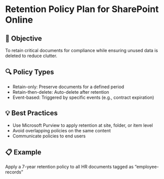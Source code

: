 # Retention Policy Plan for SharePoint Online

## 🎯 Objective
To retain critical documents for compliance while ensuring unused data is deleted to reduce clutter.

## 🔍 Policy Types
- Retain-only: Preserve documents for a defined period
- Retain-then-delete: Auto-delete after retention
- Event-based: Triggered by specific events (e.g., contract expiration)

## 💡 Best Practices
- Use Microsoft Purview to apply retention at site, folder, or item level
- Avoid overlapping policies on the same content
- Communicate policies to end users

## 📋 Example
Apply a 7-year retention policy to all HR documents tagged as “employee-records”
